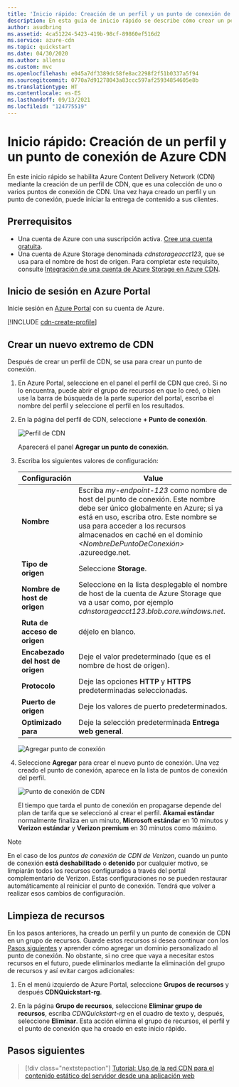 ```yaml
---
title: 'Inicio rápido: Creación de un perfil y un punto de conexión de Azure CDN'
description: En esta guía de inicio rápido se describe cómo crear un perfil y un punto de conexión de CDN nuevos para habilitar Azure CDN.
author: asudbring
ms.assetid: 4ca51224-5423-419b-98cf-89860ef516d2
ms.service: azure-cdn
ms.topic: quickstart
ms.date: 04/30/2020
ms.author: allensu
ms.custom: mvc
ms.openlocfilehash: e045a7df3389dc58fe8ac2298f2f51b0337a5f94
ms.sourcegitcommit: 0770a7d91278043a83ccc597af25934854605e8b
ms.translationtype: HT
ms.contentlocale: es-ES
ms.lasthandoff: 09/13/2021
ms.locfileid: "124775519"
---
```

# <a name="quickstart-create-an-azure-cdn-profile-and-endpoint"></a>Inicio rápido: Creación de un perfil y un punto de conexión de Azure CDN

En este inicio rápido se habilita Azure Content Delivery Network (CDN) mediante la creación de un perfil de CDN, que es una colección de uno o varios puntos de conexión de CDN. Una vez haya creado un perfil y un punto de conexión, puede iniciar la entrega de contenido a sus clientes.

## <a name="prerequisites"></a>Prerrequisitos

- Una cuenta de Azure con una suscripción activa. [Cree una cuenta gratuita](https://azure.microsoft.com/free/?ref=microsoft.com&utm_source=microsoft.com&utm_medium=docs&utm_campaign=visualstudio).
- Una cuenta de Azure Storage denominada *cdnstorageacct123*, que se usa para el nombre de host de origen. Para completar este requisito, consulte [Integración de una cuenta de Azure Storage en Azure CDN](cdn-create-a-storage-account-with-cdn.md).

## <a name="sign-in-to-the-azure-portal"></a>Inicio de sesión en Azure Portal

Inicie sesión en [Azure Portal](https://portal.azure.com) con su cuenta de Azure.

[!INCLUDE [cdn-create-profile](../../includes/cdn-create-profile.md)]

## <a name="create-a-new-cdn-endpoint"></a>Crear un nuevo extremo de CDN

Después de crear un perfil de CDN, se usa para crear un punto de conexión.

1. En Azure Portal, seleccione en el panel el perfil de CDN que creó. Si no lo encuentra, puede abrir el grupo de recursos en que lo creó, o bien use la barra de búsqueda de la parte superior del portal, escriba el nombre del perfil y seleccione el perfil en los resultados.
   
1. En la página del perfil de CDN, seleccione **+ Punto de conexión**.
   
    ![Perfil de CDN](./media/cdn-create-new-endpoint/cdn-select-endpoint.png)
   
    Aparecerá el panel **Agregar un punto de conexión**.

3. Escriba los siguientes valores de configuración:

    | Configuración | Value |
    | ------- | ----- |
    | **Nombre** | Escriba *my-endpoint-123* como nombre de host del punto de conexión. Este nombre debe ser único globalmente en Azure; si ya está en uso, escriba otro. Este nombre se usa para acceder a los recursos almacenados en caché en el dominio _&lt;NombreDePuntoDeConexión&gt;_ .azureedge.net.|
    | **Tipo de origen** | Seleccione **Storage**. | 
    | **Nombre de host de origen** | Seleccione en la lista desplegable el nombre de host de la cuenta de Azure Storage que va a usar como, por ejemplo *cdnstorageacct123.blob.core.windows.net*. |
    | **Ruta de acceso de origen** | déjelo en blanco. |
    | **Encabezado del host de origen** | Deje el valor predeterminado (que es el nombre de host de origen). |  
    | **Protocolo** | Deje las opciones **HTTP** y **HTTPS** predeterminadas seleccionadas. |
    | **Puerto de origen** | Deje los valores de puerto predeterminados. | 
    | **Optimizado para** | Deje la selección predeterminada **Entrega web general**. |

    ![Agregar punto de conexión](./media/cdn-create-new-endpoint/cdn-add-endpoint.png)

3. Seleccione **Agregar** para crear el nuevo punto de conexión. Una vez creado el punto de conexión, aparece en la lista de puntos de conexión del perfil.
    
   ![Punto de conexión de CDN](./media/cdn-create-new-endpoint/cdn-endpoint-success.png)
    
   El tiempo que tarda el punto de conexión en propagarse depende del plan de tarifa que se seleccionó al crear el perfil. **Akamai estándar** normalmente finaliza en un minuto, **Microsoft estándar** en 10 minutos y **Verizon estándar** y **Verizon premium** en 30 minutos como máximo.

> [!NOTE]
> En el caso de los *puntos de conexión de CDN de Verizon*, cuando un punto de conexión **está deshabilitado** o **detenido** por cualquier motivo, se limpiarán todos los recursos configurados a través del portal complementario de Verizon. Estas configuraciones no se pueden restaurar automáticamente al reiniciar el punto de conexión. Tendrá que volver a realizar esos cambios de configuración.

## <a name="clean-up-resources"></a>Limpieza de recursos

En los pasos anteriores, ha creado un perfil y un punto de conexión de CDN en un grupo de recursos. Guarde estos recursos si desea continuar con los [Pasos siguientes](#next-steps) y aprender cómo agregar un dominio personalizado al punto de conexión. No obstante, si no cree que vaya a necesitar estos recursos en el futuro, puede eliminarlos mediante la eliminación del grupo de recursos y así evitar cargos adicionales:

1. En el menú izquierdo de Azure Portal, seleccione **Grupos de recursos** y después **CDNQuickstart-rg**.

2. En la página **Grupo de recursos**, seleccione **Eliminar grupo de recursos**, escriba *CDNQuickstart-rg* en el cuadro de texto y, después, seleccione **Eliminar**. Esta acción elimina el grupo de recursos, el perfil y el punto de conexión que ha creado en este inicio rápido.

## <a name="next-steps"></a>Pasos siguientes

> [!div class="nextstepaction"]
> [Tutorial: Uso de la red CDN para el contenido estático del servidor desde una aplicación web](cdn-add-to-web-app.md)
